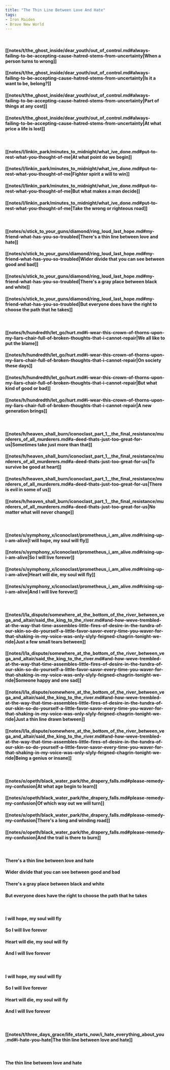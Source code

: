 ```yaml
---
title: "The Thin Line Between Love And Hate"
tags:
- Iron Maiden
- Brave New World
---
```

&nbsp;
#### [[notes/t/the_ghost_inside/dear_youth/out_of_control.md#always-failing-to-be-accepting-cause-hatred-stems-from-uncertainty|When a person turns to wrong]]
#### [[notes/t/the_ghost_inside/dear_youth/out_of_control.md#always-failing-to-be-accepting-cause-hatred-stems-from-uncertainty|Is it a want to be, belong?]]
#### [[notes/t/the_ghost_inside/dear_youth/out_of_control.md#always-failing-to-be-accepting-cause-hatred-stems-from-uncertainty|Part of things at any cost]]
#### [[notes/t/the_ghost_inside/dear_youth/out_of_control.md#always-failing-to-be-accepting-cause-hatred-stems-from-uncertainty|At what price a life is lost]]
&nbsp;
#### [[notes/l/linkin_park/minutes_to_midnight/what_ive_done.md#put-to-rest-what-you-thought-of-me|At what point do we begin]]
#### [[notes/l/linkin_park/minutes_to_midnight/what_ive_done.md#put-to-rest-what-you-thought-of-me|Fighter spirit a will to win]]
#### [[notes/l/linkin_park/minutes_to_midnight/what_ive_done.md#put-to-rest-what-you-thought-of-me|But what makes a man decide]]
#### [[notes/l/linkin_park/minutes_to_midnight/what_ive_done.md#put-to-rest-what-you-thought-of-me|Take the wrong or righteous road]]
&nbsp;
#### [[notes/s/stick_to_your_guns/diamond/ring_loud_last_hope.md#my-friend-what-has-you-so-troubled|There's a thin line between love and hate]]
#### [[notes/s/stick_to_your_guns/diamond/ring_loud_last_hope.md#my-friend-what-has-you-so-troubled|Wider divide that you can see between good and bad]]
#### [[notes/s/stick_to_your_guns/diamond/ring_loud_last_hope.md#my-friend-what-has-you-so-troubled|There's a gray place between black and white]]
#### [[notes/s/stick_to_your_guns/diamond/ring_loud_last_hope.md#my-friend-what-has-you-so-troubled|But everyone does have the right to choose the path that he takes]]
&nbsp;
#### [[notes/h/hundredth/let_go/hurt.md#i-wear-this-crown-of-thorns-upon-my-liars-chair-full-of-broken-thoughts-that-i-cannot-repair|We all like to put the blame]]
#### [[notes/h/hundredth/let_go/hurt.md#i-wear-this-crown-of-thorns-upon-my-liars-chair-full-of-broken-thoughts-that-i-cannot-repair|On society these days]]
#### [[notes/h/hundredth/let_go/hurt.md#i-wear-this-crown-of-thorns-upon-my-liars-chair-full-of-broken-thoughts-that-i-cannot-repair|But what kind of good or bad]]
#### [[notes/h/hundredth/let_go/hurt.md#i-wear-this-crown-of-thorns-upon-my-liars-chair-full-of-broken-thoughts-that-i-cannot-repair|A new generation brings]]
&nbsp;
#### [[notes/h/heaven_shall_burn/iconoclast_part_1__the_final_resistance/murderers_of_all_murderers.md#a-deed-thats-just-too-great-for-us|Sometimes take just more than that]]
#### [[notes/h/heaven_shall_burn/iconoclast_part_1__the_final_resistance/murderers_of_all_murderers.md#a-deed-thats-just-too-great-for-us|To survive be good at heart]]
#### [[notes/h/heaven_shall_burn/iconoclast_part_1__the_final_resistance/murderers_of_all_murderers.md#a-deed-thats-just-too-great-for-us|There is evil in some of us]]
#### [[notes/h/heaven_shall_burn/iconoclast_part_1__the_final_resistance/murderers_of_all_murderers.md#a-deed-thats-just-too-great-for-us|No matter what will never change]]
&nbsp;
#### [[notes/s/symphony_x/iconoclast/prometheus_i_am_alive.md#rising-up-i-am-alive|I will hope, my soul will fly]]
#### [[notes/s/symphony_x/iconoclast/prometheus_i_am_alive.md#rising-up-i-am-alive|So I will live forever]]
#### [[notes/s/symphony_x/iconoclast/prometheus_i_am_alive.md#rising-up-i-am-alive|Heart will die, my soul will fly]]
#### [[notes/s/symphony_x/iconoclast/prometheus_i_am_alive.md#rising-up-i-am-alive|And I will live forever]]
&nbsp;
#### [[notes/l/la_dispute/somewhere_at_the_bottom_of_the_river_between_vega_and_altair/said_the_king_to_the_river.md#and-how-weve-trembled-at-the-way-that-time-assembles-little-fires-of-desire-in-the-tundra-of-our-skin-so-do-yourself-a-little-favor-savor-every-time-you-waver-for-that-shaking-in-my-voice-was-only-slyly-feigned-chagrin-tonight-we-ride|Just a few small tears between]]
#### [[notes/l/la_dispute/somewhere_at_the_bottom_of_the_river_between_vega_and_altair/said_the_king_to_the_river.md#and-how-weve-trembled-at-the-way-that-time-assembles-little-fires-of-desire-in-the-tundra-of-our-skin-so-do-yourself-a-little-favor-savor-every-time-you-waver-for-that-shaking-in-my-voice-was-only-slyly-feigned-chagrin-tonight-we-ride|Someone happy and one sad]]
#### [[notes/l/la_dispute/somewhere_at_the_bottom_of_the_river_between_vega_and_altair/said_the_king_to_the_river.md#and-how-weve-trembled-at-the-way-that-time-assembles-little-fires-of-desire-in-the-tundra-of-our-skin-so-do-yourself-a-little-favor-savor-every-time-you-waver-for-that-shaking-in-my-voice-was-only-slyly-feigned-chagrin-tonight-we-ride|Just a thin line drawn between]]
#### [[notes/l/la_dispute/somewhere_at_the_bottom_of_the_river_between_vega_and_altair/said_the_king_to_the_river.md#and-how-weve-trembled-at-the-way-that-time-assembles-little-fires-of-desire-in-the-tundra-of-our-skin-so-do-yourself-a-little-favor-savor-every-time-you-waver-for-that-shaking-in-my-voice-was-only-slyly-feigned-chagrin-tonight-we-ride|Being a genius or insane]]
&nbsp;
#### [[notes/o/opeth/black_water_park/the_drapery_falls.md#please-remedy-my-confusion|At what age begin to learn]]
#### [[notes/o/opeth/black_water_park/the_drapery_falls.md#please-remedy-my-confusion|Of which way out we will turn]]
#### [[notes/o/opeth/black_water_park/the_drapery_falls.md#please-remedy-my-confusion|There's a long and winding road]]
#### [[notes/o/opeth/black_water_park/the_drapery_falls.md#please-remedy-my-confusion|And the trail is there to burn]]
&nbsp;
#### There's a thin line between love and hate
#### Wider divide that you can see between good and bad
#### There's a gray place between black and white
#### But everyone does have the right to choose the path that he takes
&nbsp;
#### I will hope, my soul will fly
#### So I will live forever
#### Heart will die, my soul will fly
#### And I will live forever
&nbsp;
#### I will hope, my soul will fly
#### So I will live forever
#### Heart will die, my soul will fly
#### And I will live forever
&nbsp;
#### [[notes/t/three_days_grace/life_starts_now/i_hate_everything_about_you.md#i-hate-you-hate|The thin line between love and hate]]
&nbsp;
#### The thin line between love and hate

